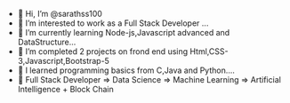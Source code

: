 - 👋 Hi, I’m @sarathss100
- 👀 I’m interested to work as a Full Stack Developer ...
- 🌱 I’m currently learning Node-js,Javascript advanced and DataStructure...
- 💞️ I’m completed 2 projects on frond end using Html,CSS-3,Javascript,Bootstrap-5
- 🌱 I learned programming basics from C,Java and Python....
- 🌱 Full Stack Developer => Data Science => Machine Learning => Artificial Intelligence + Block Chain

